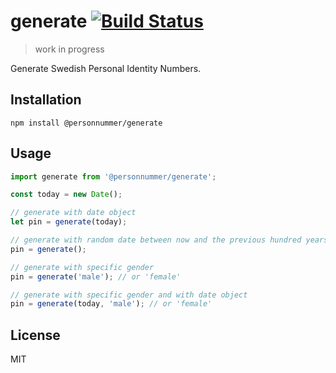 # generate [![Build Status](https://github.com/personnummer/js-generate/workflows/build/badge.svg)](https://github.com/personnummer/js-generate/actions)

> work in progress

Generate Swedish Personal Identity Numbers.

## Installation

```
npm install @personnummer/generate
```

## Usage

```js
import generate from '@personnummer/generate';

const today = new Date();

// generate with date object
let pin = generate(today);

// generate with random date between now and the previous hundred years and the next hundred years
pin = generate();

// generate with specific gender
pin = generate('male'); // or 'female'

// generate with specific gender and with date object
pin = generate(today, 'male'); // or 'female'
```

## License

MIT